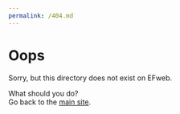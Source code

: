 ```yaml
---
permalink: /404.md
---
```


# Oops

Sorry, but this directory does not exist on EFweb.

What should you do?  
Go back to the [main site](https://outmodedchip64.github.io).
